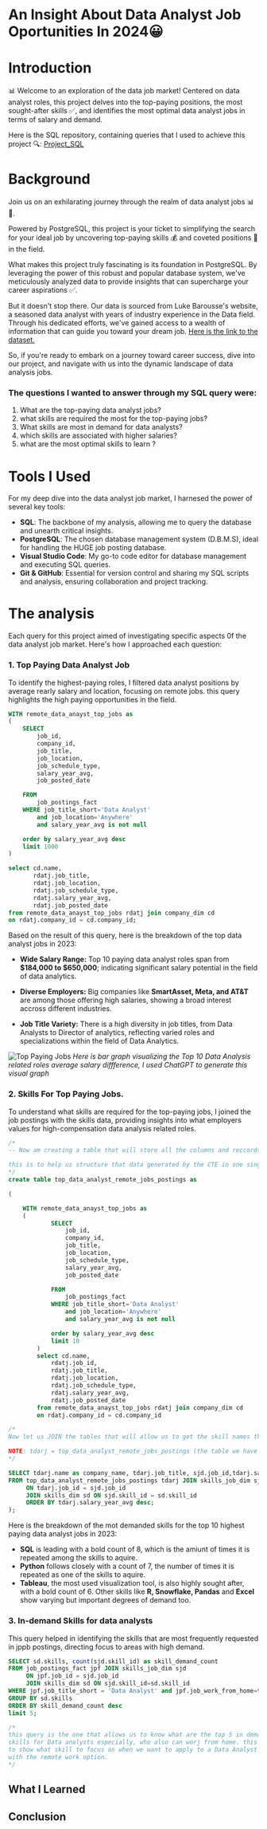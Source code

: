 

# An Insight About Data Analyst Job Oportunities In 2024😀 

# Introduction

📊 Welcome to an exploration of the data job market! Centered on data analyst roles, this project delves into the top-paying positions, the most sought-after skills ✅, and identifies the most optimal data analyst jobs in terms of salary and demand.

Here is the SQL repository, containing queries that I used to achieve this project 🔍: [Project_SQL](/Project_SQL/)

# Background

Join us on an exhilarating journey through the realm of data analyst jobs 📊🚀. 

Powered by PostgreSQL, this project is your ticket to simplifying the search for your ideal job by uncovering top-paying skills 💰 and coveted positions 🥇 in the field.

What makes this project truly fascinating is its foundation in PostgreSQL. By leveraging the power of this robust and popular database system, we've meticulously analyzed data to provide insights that can supercharge your career aspirations ✅.

But it doesn't stop there. Our data is sourced from Luke Barousse's website, a seasoned data analyst with years of industry experience in the Data field. Through his dedicated efforts, we've gained access to a wealth of information that can guide you toward your dream job. [Here is the link to the dataset.](https://lukebarousse.com/sql)

So, if you're ready to embark on a journey toward career success, dive into our project, and navigate with us into the dynamic landscape of data analysis jobs. 

### The questions I wanted to answer through my SQL query were:

1. What are the top-paying data analyst jobs?
2. what skills are required the most for the top-paying jobs?
3. What skills are most in demand for data analysts?
4. which skills are associated with higher salaries?
5. what are the most optimal skills to learn ?
 
# Tools I Used

For my deep dive into the data analyst job market, I harnesed the power of several key tools: 

- **SQL**: The backbone of my analysis, allowing me to query the database and unearth critical insights.
- **PostgreSQL**: The chosen database management system (D.B.M.S), ideal for handling the HUGE job posting database.
- **Visual Studio Code**: My go-to code editor for database management and executing SQL queries.
- **Git & GitHub**: Essential for version control and sharing my SQL scripts and analysis, ensuring collaboration and project tracking.

# The analysis

Each query for this project aimed of investigating specific aspects 0f the data analyst job market. Here's how I approached each question: 

### 1. Top Paying Data Analyst Job

To identify the highest-paying roles, I filtered data analyst positions by average rearly salary and location, focusing on remote jobs. this query highlights the high paying opportunities in the field.

```sql
WITH remote_data_anayst_top_jobs as 
( 
    SELECT 
        job_id,
        company_id,
        job_title,
        job_location,
        job_schedule_type,
        salary_year_avg,
        job_posted_date

    FROM 
        job_postings_fact
    WHERE job_title_short='Data Analyst' 
        and job_location='Anywhere' 
        and salary_year_avg is not null

    order by salary_year_avg desc
    limit 1000
)

select cd.name, 
       rdatj.job_title, 
       rdatj.job_location, 
       rdatj.job_schedule_type,
       rdatj.salary_year_avg,
       rdatj.job_posted_date
from remote_data_anayst_top_jobs rdatj join company_dim cd
on rdatj.company_id = cd.company_id;
```

Based on the result of this query, here is the breakdown of the top data analyst jobs in 2023:

- **Wide Salary Range:** Top 10 paying data analyst roles span from **$184,000 to $650,000**; indicating significant salary potential in the field of data analytics. 

- **Diverse Employers:** Big companies like **SmartAsset, Meta, and AT&T** are among those offering high salaries, showing a broad interest accross different industries.

- **Job Title Variety:** There is a high diversity in job titles, from Data Analysts to Director of analytics, reflecting varied roles and specializations within the field of Data Analytics.



![Top Paying Jobs](Assets\top_paying.png)
*Here is bar graph visualizing the Top 10 Data Analysis related roles average salary diffference, I used ChatGPT to generate this visual graph*

### 2. Skills For Top Paying Jobs.

To understand what skills are required for the top-paying jobs, I joined the job postings with the skills data, providing insights into what employers values for high-compensation data analysis related roles.

```sql
/*
-- Now am creating a table that will store all the columns and reccords generated by the CTE that we created in the previous query.

this is to help us structure that data generated by the CTE in one single table and be able to use that data in other queries later.
*/
create table top_data_analyst_remote_jobs_postings as 

(

    WITH remote_data_anayst_top_jobs as 
    ( 
            SELECT 
                job_id,
                company_id,
                job_title,
                job_location,
                job_schedule_type,
                salary_year_avg,
                job_posted_date

            FROM 
                job_postings_fact
            WHERE job_title_short='Data Analyst' 
                and job_location='Anywhere' 
                and salary_year_avg is not null

            order by salary_year_avg desc
            limit 10
        )
        select cd.name,
            rdatj.job_id, 
            rdatj.job_title, 
            rdatj.job_location, 
            rdatj.job_schedule_type,
            rdatj.salary_year_avg,
            rdatj.job_posted_date
        from remote_data_anayst_top_jobs rdatj join company_dim cd
        on rdatj.company_id = cd.company_id

/*
Now let us JOIN the tables that will allow us to get the skill names that are needed for each of these top data anamysis jobs that we've recently fetched from the database.

NOTE: tdarj = top_data_analyst_remote_jobs_postings (the table we have just created from that complex query from the previous query file 1)
*/

SELECT tdarj.name as company_name, tdarj.job_title, sjd.job_id,tdarj.salary_year_avg, sd.skills
FROM top_data_analyst_remote_jobs_postings tdarj JOIN skills_job_dim sjd
     ON tdarj.job_id = sjd.job_id
     JOIN skills_dim sd ON sjd.skill_id = sd.skill_id
     ORDER BY tdarj.salary_year_avg desc;
);
```
Here is the breakdown of the mot demanded skills for the top 10 highest paying data analyst jobs in 2023:

- **SQL** is leading with a bold count of 8, which is the amiunt of times it is repeated among the skills to aquire.
- **Python** follows closely with a count of 7, the number of times it is repeated as one of the skills to aquire.
- **Tableau**, the most used visualization tool, is also highly sought after, with a bold count of 6. Other skills like **R, Snowflake, Pandas** and **Excel** show varying but important degrees of demand too.

### 3. In-demand Skills for data analysts

This query helped in identifying the skills that are most frequently requested in jppb postings, directing focus to areas with high demand.

```sql
SELECT sd.skills, count(sjd.skill_id) as skill_demand_count
FROM job_postings_fact jpf JOIN skills_job_dim sjd 
     ON jpf.job_id = sjd.job_id
     JOIN skills_dim sd ON sjd.skill_id=sd.skill_id
WHERE jpf.job_title_short = 'Data Analyst' and jpf.job_work_from_home=true
GROUP BY sd.skills 
ORDER BY skill_demand_count desc
limit 5;

/*
this query is the one that allows us to know what are the top 5 in demand 
skills for Data analysts especially, who also can worj from home. this is 
to show what skill to focus on when we want to apply to a Data Analyst job
with the remote work option.
*/
```
## What I Learned
## Conclusion 